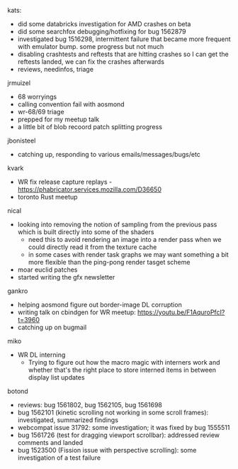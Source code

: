 kats:
  * did some databricks investigation for AMD crashes on beta
  * did some searchfox debugging/hotfixing for bug 1562879
  * investigated bug 1516298, intermittent failure that became more frequent with emulator bump. some progress but not much
  * disabling crashtests and reftests that are hitting crashes so I can get the reftests landed, we can fix the crashes afterwards
  * reviews, needinfos, triage

jrmuizel
  * 68 worryings
  * calling convention fail with aosmond
  * wr-68/69 triage
  * prepped for my meetup talk
  * a little bit of blob recoord patch splitting progress

jbonisteel
  * catching up, responding to various emails/messages/bugs/etc

kvark
  * WR fix release capture replays - https://phabricator.services.mozilla.com/D36650
  * toronto Rust meetup

nical
  * looking into removing the notion of sampling from the previous pass which is built directly into some of the shaders
    * need this to avoid rendering an image into a render pass when we could directly read it from the texture cache
    * in some cases with render task graphs we may want something a bit more flexible than the ping-pong render tasget scheme
  * moar euclid patches
  * started writing the gfx newsletter

gankro
  * helping aosmond figure out border-image DL corruption
  * writing talk on cbindgen for WR meetup: https://youtu.be/F1AquroPfcI?t=3960
  * catching up on bugmail

miko
  * WR DL interning
    * Trying to figure out how the macro magic with interners work and whether that's the right place to store interned items in between display list updates

botond
  * reviews: bug 1561802, bug 1562105, bug 1561698 
  * bug 1562101 (kinetic scrolling not working in some scroll frames): investigated, summarized findings 
  * webcompat issue 31792: some investigation; it was fixed by bug 1555511 
  * bug 1561726 (test for dragging viewport scrollbar): addressed review comments and landed 
  * bug 1523500 (Fission issue with perspective scrolling): some investigation of a test failure
